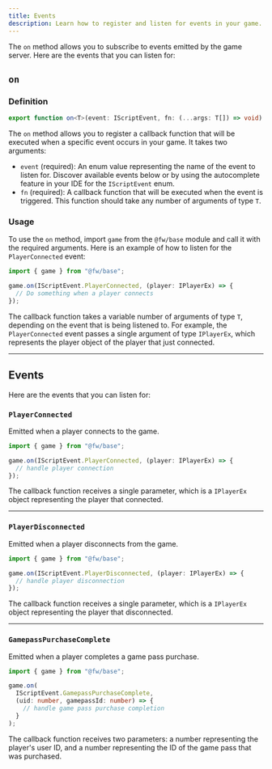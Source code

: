 ```yaml
---
title: Events
description: Learn how to register and listen for events in your game.
---
```


The `on` method allows you to subscribe to events emitted by the game server. Here are the events that you can listen for:

## `on`

### Definition

```ts
export function on<T>(event: IScriptEvent, fn: (...args: T[]) => void): void;
```

The `on` method allows you to register a callback function that will be executed when a specific event occurs in your game. It takes two arguments:

- `event` (required): An enum value representing the name of the event to listen for. Discover available events below or by using the autocomplete feature in your IDE for the `IScriptEvent` enum.
- `fn` (required): A callback function that will be executed when the event is triggered. This function should take any number of arguments of type `T`.

### Usage

To use the `on` method, import `game` from the `@fw/base` module and call it with the required arguments. Here is an example of how to listen for the `PlayerConnected` event:

```ts
import { game } from "@fw/base";

game.on(IScriptEvent.PlayerConnected, (player: IPlayerEx) => {
  // Do something when a player connects
});
```

The callback function takes a variable number of arguments of type `T`, depending on the event that is being listened to. For example, the `PlayerConnected` event passes a single argument of type `IPlayerEx`, which represents the player object of the player that just connected.

---

## Events

Here are the events that you can listen for:

### `PlayerConnected`

Emitted when a player connects to the game.

```ts
import { game } from "@fw/base";

game.on(IScriptEvent.PlayerConnected, (player: IPlayerEx) => {
  // handle player connection
});
```

The callback function receives a single parameter, which is a `IPlayerEx` object representing the player that connected.

---

### `PlayerDisconnected`

Emitted when a player disconnects from the game.

```ts
import { game } from "@fw/base";

game.on(IScriptEvent.PlayerDisconnected, (player: IPlayerEx) => {
  // handle player disconnection
});
```

The callback function receives a single parameter, which is a `IPlayerEx` object representing the player that disconnected.

---

### `GamepassPurchaseComplete`

Emitted when a player completes a game pass purchase.

```ts
import { game } from "@fw/base";

game.on(
  IScriptEvent.GamepassPurchaseComplete,
  (uid: number, gamepassId: number) => {
    // handle game pass purchase completion
  }
);
```

The callback function receives two parameters: a number representing the player's user ID, and a number representing the ID of the game pass that was purchased.
